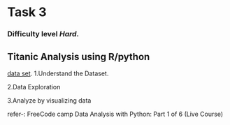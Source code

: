 # Task 3 
### Difficulty level _**Hard**_.

##  Titanic Analysis using R/python 

[data set](https://www.kaggle.com/startupsci/titanic-data-science-solutions/data).
1.Understand the Dataset.

2.Data Exploration

3.Analyze by visualizing data

refer-: FreeCode camp Data Analysis with Python: Part 1 of 6 (Live Course)
